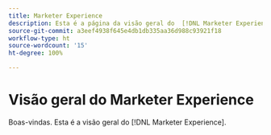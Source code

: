 ```yaml
---
title: Marketer Experience
description: Esta é a página da visão geral do  [!DNL Marketer Experience].
source-git-commit: a3eef4938f645e4db1db335aa36d988c93921f18
workflow-type: ht
source-wordcount: '15'
ht-degree: 100%

---
```



# Visão geral do Marketer Experience

Boas-vindas. Esta é a visão geral do [!DNL Marketer Experience].

